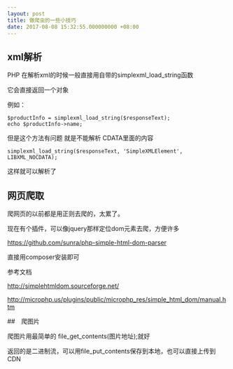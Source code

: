 ```yaml
---
layout: post
title: 做爬虫的一些小技巧
date: 2017-08-08 15:32:55.000000000 +08:00
---
```


## xml解析

PHP 在解析xml的时候一般直接用自带的simplexml_load_string函数

它会直接返回一个对象

例如：

```
$productInfo = simplexml_load_string($responseText);
echo $productInfo->name;
```

但是这个方法有问题 就是不能解析 CDATA里面的内容

`simplexml_load_string($responseText, 'SimpleXMLElement', LIBXML_NOCDATA);`

这样就可以解析了




## 网页爬取

爬网页的以前都是用正则去爬的，太累了。

现在有个插件，可以像jquery那样定位dom元素去爬，方便许多

https://github.com/sunra/php-simple-html-dom-parser

直接用composer安装即可

参考文档

http://simplehtmldom.sourceforge.net/

http://microphp.us/plugins/public/microphp_res/simple_html_dom/manual.htm

##　爬图片

爬图片用最简单的 file_get_contents(图片地址);就好

返回的是二进制流，可以用file_put_contents保存到本地，也可以直接上传到CDN



